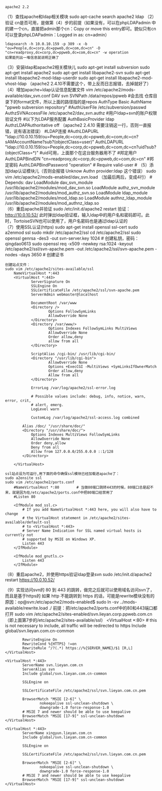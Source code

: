     apache2 2.2
（1）查找apache和ldap相关模块
	sudo apt-cache search apache2 ldap 
（2）验证 cn是否可用，是做第（4）步的前提（如果没有，可以在phpLDAPadmin 中的建一个cn，直接把admin那个cn：Copy or move this entry即可。貌似只有cn可以登录phpLDAPadmin：Logged in as: cn=admin）
	
	ldapsearch -h 10.0.10.159 -p 389 -x -b "ou=People,dc=corp,dc=ppweb,dc=com,dc=cn" -D "cn=readproxy,dc=corp,dc=ppweb,dc=com,dc=cn" -w operation
	如果能列出一堆信息就说明正确了
（3）安装ldap和apache2相关模块儿
	sudo apt-get install subversion
	sudo apt-get install apache2
	sudo apt-get install libapache2-svn
	sudo apt-get install libapache2-mod-ldap-userdir
	sudo apt-get install libapache2-mod-vhost-ldap    （apache2 2.4.10不需要这个，带上反而日志报错，去掉就好了）
（4）增加apache+ldap认证信息配置文件
	vim /etc/apache2/mods-available/dav_svn.conf
	<Location />
	DAV svn
	SVNPath /data/repos/ppweb
	#会去找 仓库目录下的format文件，所以上面的路径指的是repos
	AuthType Basic
	AuthName "ppweb subversion repository"
	#AuthUserFile /etc/subversion/passwd
	AuthzSVNAccessFile /etc/apache2/dav_svn.authz   #用户ldap+svn的账户权限验证文件
	#以下为LDAP服务配置
	AuthBasicProvider ldap
	AuthzLDAPAuthoritative off   （apache2 2.4.10 需要注销这一行，否则一直报错，说有语法错误）
	#LDAP连接
	#AuthLDAPURL "ldap://10.0.10.159/ou=People,dc=corp,dc=ppweb,dc=com,dc=cn?sAMAccountName?sub?(objectClass=user)"
	AuthLDAPURL "ldap://10.0.10.159/ou=People,dc=corp,dc=ppweb,dc=com,dc=cn?uid?sub?(objectClass=*)"    #uid可用，上面那个在这台服务器用不了
	#邦定用户
	AuthLDAPBindDN "cn=readproxy,dc=corp,dc=ppweb,dc=com,dc=cn"
	#邦定密码
	AuthLDAPBindPassword "operation"
	#<LimitExcept GET PROPFIND OPTIONS REPORT>
	Require valid-user
	#</LimitExcept>
	</Location>
（5）添加ldap认证模块儿（否则会报错 Unknow Authn provider:ldap 这个错误）
	sudo vim /etc/apache2/mods-enabled/dav_svn.load  （加最后两后，变成4行）
	# Depends: dav
	LoadModule dav_svn_module /usr/lib/apache2/modules/mod_dav_svn.so
	LoadModule authz_svn_module /usr/lib/apache2/modules/mod_authz_svn.so
	LoadModule ldap_module /usr/lib/apache2/modules/mod_ldap.so
	LoadModule authnz_ldap_module /usr/lib/apache2/modules/mod_authnz_ldap.so    
（6）重启apache并验证
	sudo /etc/init.d/apache2 restart
	验证：http://10.0.10.52/
		此时弹出ldap验证框，输入ldap中的用户名和密码即可。此时，TortoiseSVN也可以使用了，用户名密码也是通过ldap认证的                                             
（7）使用SSL认证(https)
	sudo apt-get install openssl ssl-cert
	sudo a2enmod ssl
	sudo mkdir /etc/apache2/ssl
	cd /etc/apache2/ssl
	sudo openssl genrsa -des3 -out svn-server.key 1024   # 创建私钥，密码：qingdao0613
	sudo openssl req -x509 -newkey rsa:1024 -keyout /etc/apache2/ssl/svn-apache.pem -out /etc/apache2/ssl/svn-apache.pem -nodes -days 3650   # 创建证书

	创建站点文件：
	sudo vim /etc/apache2/sites-available/ssl
		NameVirtualHost *:443
		<VirtualHost *:443>
		        ServerSignature On
		        SSLEngine On
		        SSLCertificateFile /etc/apache2/ssl/svn-apache.pem
		        ServerAdmin webmaster@localhost

		        DocumentRoot /var/www
		        <Directory />
		                Options FollowSymLinks
		                AllowOverride None
		        </Directory>
		        <Directory /var/www/>
		                Options Indexes FollowSymLinks MultiViews
		                AllowOverride None
		                Order allow,deny
		                allow from all
		        </Directory>

		        ScriptAlias /cgi-bin/ /usr/lib/cgi-bin/
		        <Directory "/usr/lib/cgi-bin">
		                AllowOverride None
		                Options +ExecCGI -MultiViews +SymLinksIfOwnerMatch
		                Order allow,deny
		                Allow from all
		        </Directory>

		        ErrorLog /var/log/apache2/ssl-error.log

		        # Possible values include: debug, info, notice, warn, error, crit,
		        # alert, emerg.
		        LogLevel warn

		        CustomLog /var/log/apache2/ssl-access.log combined

		    Alias /doc/ "/usr/share/doc/"
		    <Directory "/usr/share/doc/">
		        Options Indexes MultiViews FollowSymLinks
		        AllowOverride None
		        Order deny,allow
		        Deny from all
		        Allow from 127.0.0.0/255.0.0.0 ::1/128
		    </Directory>

		</VirtualHost>

	ssl站点设为可运行,用下面的命令确保ssl模块已经加载进apache了：
	sudo a2ensite ssl
	sudo vim /etc/apache2/ports.conf
		#NameVirtualHost *:80        # 当做80端口跳转443的时候，80端口总是起不来，就是因为在/etc/apache2/ports.conf中把80端口给禁用了
		#Listen 80

		<IfModule mod_ssl.c>
		    # If you add NameVirtualHost *:443 here, you will also have to change
		    # the VirtualHost statement in /etc/apache2/sites-available/default-ssl
		    # to <VirtualHost *:443>
		    # Server Name Indication for SSL named virtual hosts is currently not
		    # supported by MSIE on Windows XP.
		    Listen 443
		</IfModule>

		<IfModule mod_gnutls.c>
		    Listen 443
		</IfModule>

（8）重启apache2，并使用https验证ldap登录svn
	sudo /etc/init.d/apache2 restart
	https://10.0.10.52/

（9）实现访问svn的 80 到 443 的跳转，做完之后就可以使用域名访问svn了，而且是基于https的
	如果 http 不能跳转到 https 的话，可能是rewrite模块没有的原因：op@svn:/etc/apache2/mods-enabled$ sudo ln -sv ../mods-available/rewrite.load ./
	前提：把/etc/apache2/ports.conf中的80和443端口都打开
	sudo vim /etc/apache2/sites-enabled/svn.lieyan.corp.ppweb.com.cn （即上面第7步的/etc/apache2/sites-available/ssl）
	<VirtualHost *:80>
	        # this is not necessary to include, all traffic will be redirected to https
	        Include global/svn.lieyan.com.cn-common

	        RewriteEngine On
	        RewriteCond %{HTTPS} !=on
	        RewriteRule ^/?(.*) https://%{SERVER_NAME}/$1 [R,L]
	</VirtualHost>

	<VirtualHost *:443>
	        ServerName svn.lieyan.com.cn
	        ServerAlias svn
	        Include global/svn.lieyan.com.cn-common

	        SSLEngine on

	        SSLCertificateFile /etc/apache2/ssl/svn.lieyan.com.cn.pem

	        BrowserMatch "MSIE [2-6]" \
	                nokeepalive ssl-unclean-shutdown \
	                downgrade-1.0 force-response-1.0
	        # MSIE 7 and newer should be able to use keepalive
	        BrowserMatch "MSIE [17-9]" ssl-unclean-shutdown
	</VirtualHost>

	<VirtualHost *:443>
	        ServerName xingyun.lieyan.com.cn
	        Include global/svn.lieyan.com.cn-common

	        SSLEngine on

	        SSLCertificateFile /etc/apache2/ssl/svn.lieyan.com.cn.pem

	        BrowserMatch "MSIE [2-6]" \
	                nokeepalive ssl-unclean-shutdown \
	                downgrade-1.0 force-response-1.0
	        # MSIE 7 and newer should be able to use keepalive
	        BrowserMatch "MSIE [17-9]" ssl-unclean-shutdown
	</VirtualHost>
